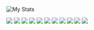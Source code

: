 ![My Stats](https://github-readme-stats.vercel.app/api?username=UX0l0l)

![](https://img.shields.io/badge/Python-informational?style=for-the-badge&logo=python&logoColor=white&color=blueviolet)
![](https://img.shields.io/badge/Flask-informational?style=for-the-badge&logo=flask&logoColor=white&color=blueviolet)
![](https://img.shields.io/badge/HTML-informational?style=for-the-badge&logo=html5&logoColor=white&color=blueviolet)
![](https://img.shields.io/badge/CSS-informational?style=for-the-badge&logo=css3&logoColor=white&color=blueviolet)
![](https://img.shields.io/badge/Zapier-informational?style=for-the-badge&logo=zapier&logoColor=white&color=blueviolet)
![](https://img.shields.io/badge/Airtable-informational?style=for-the-badge&logo=airtable&logoColor=white&color=blueviolet)
![](https://img.shields.io/badge/SQLite3-informational?style=for-the-badge&logo=sqlite&logoColor=white&color=blueviolet)
![](https://img.shields.io/badge/Supabase-informational?style=for-the-badge&logo=supabase&logoColor=white&color=blueviolet)
![](https://img.shields.io/badge/JSON-informational?style=for-the-badge&logo=json&logoColor=white&color=blueviolet)
![](https://img.shields.io/badge/YAML-informational?style=for-the-badge&logo=yaml&logoColor=white&color=blueviolet)
![](https://img.shields.io/badge/Git-informational?style=for-the-badge&logo=git&logoColor=white&color=blueviolet)
